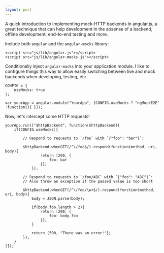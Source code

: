 ```yaml
---
layout: post
---
```


A quick introduction to implementing mock-HTTP backends in angular.js, a great technique that can help development in the absense of a backend, offline development, end-to-end testing and more.

Include both `angular` and the `angular-mocks` library:

    <script src="js/lib/angular.js"></script>
    <script src="js/lib/angular-mocks.js"></script>

Conditionally inject `angular-mocks` into your application module. I like to configure things this way to allow easily switching between live and mock backends when developing, testing, etc..

    CONFIG = {
        useMocks: true
    };

    var yourApp = angular.module("YourApp", [CONFIG.useMocks ? "ngMockE2E" :function(){ }]);

Now, let's intercept some HTTP requests! 

    yourApp.run(["$httpBackend", function($httpBackend){
        if(CONFIG.useMocks){

            // Respond to requests to `/foo` with `{"foo": "bar"}`:

            $httpBackend.whenGET(/^\/foo$/).respond(function(method, uri, body){
                    return [200, {
                        foo: bar
                    }];
                });

            // Respond to requests to `/foo/ABC` with `{"foo": "ABC"}`:
            // Also throw an exception if the passed value is too short

            $httpBackend.whenGET(/^\/foo/\w+$/).respond(function(method, uri, body){
                body = JSON.parse(body);
                
                if(body.foo.length > 2){
                    return [200, {
                        foo: body.foo
                    }];
                }

                return [500, "There was an error!"];
            });
        }
    }]);
